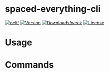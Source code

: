 spaced-everything-cli
=====================



[![oclif](https://img.shields.io/badge/cli-oclif-brightgreen.svg)](https://oclif.io)
[![Version](https://img.shields.io/npm/v/spaced-everything-cli.svg)](https://npmjs.org/package/spaced-everything-cli)
[![Downloads/week](https://img.shields.io/npm/dw/spaced-everything-cli.svg)](https://npmjs.org/package/spaced-everything-cli)
[![License](https://img.shields.io/npm/l/spaced-everything-cli.svg)](https://github.com/andymatuschak//blob/master/package.json)

<!-- toc -->
# Usage
<!-- usage -->
# Commands
<!-- commands -->
